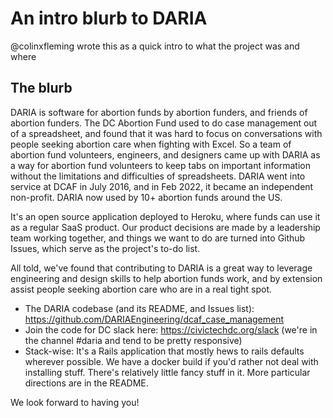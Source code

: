 # An intro blurb to DARIA

@colinxfleming wrote this as a quick intro to what the project was and where

## The blurb

DARIA is software for abortion funds by abortion funders, and friends of abortion funders. The DC Abortion Fund used to do case management out of a spreadsheet, and found that it was hard to focus on conversations with people seeking abortion care when fighting with Excel. So a team of abortion fund volunteers, engineers, and designers came up with DARIA as a way for abortion fund volunteers to keep tabs on important information without the limitations and difficulties of spreadsheets. DARIA went into service at DCAF in July 2016, and in Feb 2022, it became an independent non-profit. DARIA now used by 10+ abortion funds around the US.

It's an open source application deployed to Heroku, where funds can use it as a regular SaaS product. Our product decisions are made by a leadership team working together, and things we want to do are turned into Github Issues, which serve as the project's to-do list.

All told, we've found that contributing to DARIA is a great way to leverage engineering and design skills to help abortion funds work, and by extension assist people seeking abortion care who are in a real tight spot.

* The DARIA codebase (and its README, and Issues list): https://github.com/DARIAEngineering/dcaf_case_management
* Join the code for DC slack here: https://civictechdc.org/slack (we're in the channel #daria and tend to be pretty responsive)
* Stack-wise: It's a Rails application that mostly hews to rails defaults wherever possible. We have a docker build if you'd rather not deal with installing stuff. There's relatively little fancy stuff in it. More particular directions are in the README.

We look forward to having you!
